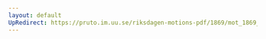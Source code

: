 ```yaml
---
layout: default
UpRedirect: https://pruto.im.uu.se/riksdagen-motions-pdf/1869/mot_1869__fk__7/mot_1869__fk__7-001.pdf
---
```

